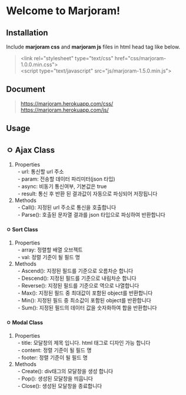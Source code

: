 Welcome to Marjoram!
===================

Installation
-------------

Include **marjoram css** and **marjoram js** files in html head tag like below.

> &lt;link rel="stylesheet" type="text/css" href="css/marjoram-1.0.0.min.css"&gt;<br>
> &lt;script type="text/javascript" src="js/marjoram-1.5.0.min.js"&gt;<br>


Document
-------------

> https://marjoram.herokuapp.com/css/<br>
> https://marjoram.herokuapp.com/js/<br>


Usage
-------------
## ㅇ Ajax Class
1. Properties<br>
&nbsp; - url: 통신할 url 주소<br>
&nbsp; - param: 전송할 데이터 파리미터(json 타입)<br>
&nbsp; - async: 비동기 통신여부, 기본값은 true<br>
&nbsp; - result: 통신 후 반환 된 결과값이 자동으로 파싱되어 저장됩니다<br>
2. Methods<br>
&nbsp; - Call(): 지정된 url 주소로 통신을 호출합니다<br>
&nbsp; - Parse(): 호출된 문자열 결과를 json 타입으로 파싱하여 반환합니다<br>


#### ㅇ Sort Class
1. Properties<br>
&nbsp; - array: 정렬할 배열 오브젝트<br>
&nbsp; - val: 정렬 기준이 될 필드 명<br>
2. Methods<br>
&nbsp; - Ascend(): 지정된 필드를 기준으로 오름차순 합니다<br>
&nbsp; - Descend(): 지정된 필드를 기준으로 내림차순 합니다<br>
&nbsp; - Reverse(): 지정된 필드를 기준으로 역으로 나열합니다<br>
&nbsp; - Max(): 지정된 필드 중 최대값이 포함된 object를 반환합니다<br>
&nbsp; - Min(): 지정된 필드 중 최소값이 포함된 object를 반환합니다<br>
&nbsp; - Sum(): 지정된 필드의 데이터 값을 숫자화하여 합을 반환합니다<br>



#### ㅇ Modal Class
1. Properties<br>
&nbsp; - title: 모달창의 제목 입니다. html 태그로 디자인 가능 합니다<br>
&nbsp; - content: 정렬 기준이 될 필드 명<br>
&nbsp; - footer: 정렬 기준이 될 필드 명<br>
2. Methods<br>
&nbsp; - Create(): div태그의 모달창을 생성 합니다<br>
&nbsp; - Pop(): 생성된 모달창을 띄웁니다<br>
&nbsp; - Close(): 생성된 모달창을 종료합니다<br>
